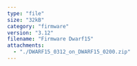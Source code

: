 ```yaml
---
type: "file"
size: "32kB"
category: "firmware"
version: "3.12"
filename: "Firmware Dwarf15"
attachments:
  - "./DWARF15_0312_on_DWARF15_0200.zip"
---
```

